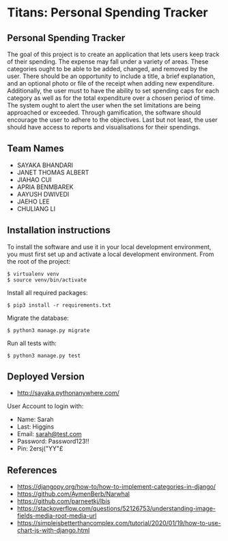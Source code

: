 # Titans: Personal Spending Tracker
## Personal Spending Tracker
The goal of this project is to create an application that lets users keep track of their spending.
The expense may fall under a variety of areas.
These categories ought to be able to be added, changed, and removed by the user.
There should be an opportunity to include a title, a brief explanation, and an optional photo or file of the receipt when adding new expenditure.
Additionally, the user must to have the ability to set spending caps for each category as well as for the total expenditure over a chosen period of time.
The system ought to alert the user when the set limitations are being approached or exceeded.
Through gamification, the software should encourage the user to adhere to the objectives.
Last but not least, the user should have access to reports and visualisations for their spendings.

## Team Names
- SAYAKA BHANDARI
- JANET THOMAS ALBERT 
- JIAHAO CUI
- APRIA BENMBAREK 
- AAYUSH DWIVEDI 
- JAEHO LEE 
- CHULIANG LI 

## Installation instructions
To install the software and use it in your local development environment, you must first set up and activate a local development environment.  From the root of the project:

```
$ virtualenv venv
$ source venv/bin/activate
```

Install all required packages:

```
$ pip3 install -r requirements.txt
```

Migrate the database:

```
$ python3 manage.py migrate
```

Run all tests with:
```
$ python3 manage.py test
```

## Deployed Version
- http://sayaka.pythonanywhere.com/

User Account to login with:
- Name: Sarah
- Last: Higgins
- Email: sarah@test.com
- Password: Password123!!
- Pin: 2ersj("YY"£

## References
- https://djangopy.org/how-to/how-to-implement-categories-in-django/
- https://github.com/AymenBerb/Narwhal
- https://github.com/parneetkj/Ibis
- https://stackoverflow.com/questions/52126753/understanding-image-fields-media-root-media-url
- https://simpleisbetterthancomplex.com/tutorial/2020/01/19/how-to-use-chart-js-with-django.html
